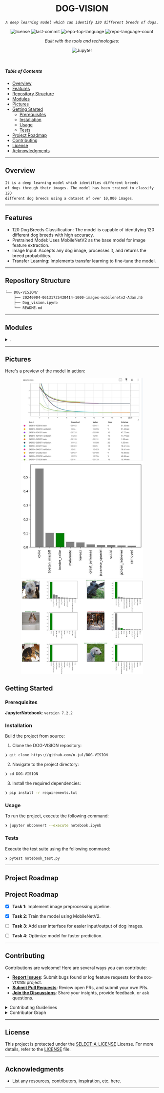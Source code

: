 <p align="center">
    <h1 align="center">DOG-VISION</h1>
</p>
<p align="center">
    <em><code>A deep learning model which can identify 120 different breeds of dogs.</code></em>
</p>
<p align="center">
	<img src="https://img.shields.io/github/license/n-jul/DOG-VISION?style=flat&logo=opensourceinitiative&logoColor=white&color=0080ff" alt="license">
	<img src="https://img.shields.io/github/last-commit/n-jul/DOG-VISION?style=flat&logo=git&logoColor=white&color=0080ff" alt="last-commit">
	<img src="https://img.shields.io/github/languages/top/n-jul/DOG-VISION?style=flat&color=0080ff" alt="repo-top-language">
	<img src="https://img.shields.io/github/languages/count/n-jul/DOG-VISION?style=flat&color=0080ff" alt="repo-language-count">
</p>
<p align="center">
		<em>Built with the tools and technologies:</em>
</p>
<p align="center">
	<img src="https://img.shields.io/badge/Jupyter-F37626.svg?style=flat&logo=Jupyter&logoColor=white" alt="Jupyter">
</p>

<br>

#####  Table of Contents

- [ Overview](#-overview)
- [ Features](#-features)
- [ Repository Structure](#-repository-structure)
- [ Modules](#-modules)
- [Pictures](#-Pictures)
- [ Getting Started](#-getting-started)
    - [ Prerequisites](#-prerequisites)
    - [ Installation](#-installation)
    - [ Usage](#-usage)
    - [ Tests](#-tests)
- [ Project Roadmap](#-project-roadmap)
- [ Contributing](#-contributing)
- [ License](#-license)
- [ Acknowledgments](#-acknowledgments)

---

##  Overview

<code>It is a deep learning model which identifies different breeds of dogs through their images. The model has been trained to classify 120 different dog breeds using a dataset of over 10,000 images.</code>

---

##  Features

- 120 Dog Breeds Classification: The model is capable of identifying 120 different dog breeds with high accuracy.
- Pretrained Model: Uses MobileNetV2 as the base model for image feature extraction.
- Image Input: Accepts any dog image, processes it, and returns the breed probabilities.
- Transfer Learning: Implements transfer learning to fine-tune the model.

---

##  Repository Structure

```sh
└── DOG-VISION/
    ├── 20240904-06131725430414-1000-images-mobilenetv2-Adam.h5
    ├── Dog_vision.ipynb
    └── README.md
```

---

##  Modules

<details closed><summary>.</summary>

| File | Summary |
| --- | --- |
| [Dog_vision.ipynb](https://github.com/n-jul/DOG-VISION/blob/main/Dog_vision.ipynb) | <code>The notebook that contains all the code to preprocess data, train, and test the model.
</code> |

</details>

---

## Pictures
Here's a preview of the model in action:

<p align="center"> <img src="./images/1725445819632.jpg" alt="Sample Dog Breed Prediction 1" width="400px"> <img src="./images/1725445819444.jpg" alt="Sample Dog Breed Prediction 2" width="400px"> <img src="./images/1725445820200.jpg" alt="Sample Dog Breed Prediction 1" width="400px"> </p>

##  Getting Started

###  Prerequisites

**JupyterNotebook**: `version 7.2.2`

###  Installation

Build the project from source:

1. Clone the DOG-VISION repository:
```sh
❯ git clone https://github.com/n-jul/DOG-VISION
```

2. Navigate to the project directory:
```sh
❯ cd DOG-VISION
```

3. Install the required dependencies:
```sh
❯ pip install -r requirements.txt
```

###  Usage

To run the project, execute the following command:

```sh
❯ jupyter nbconvert --execute notebook.ipynb
```

###  Tests

Execute the test suite using the following command:

```sh
❯ pytest notebook_test.py
```

---

##  Project Roadmap

## Project Roadmap

- [x] **Task 1**: Implement image preprocessing pipeline.
- [x] **Task 2**: Train the model using MobileNetV2.
- [ ] **Task 3**: Add user interface for easier input/output of dog images.
- [ ] **Task 4**: Optimize model for faster prediction.



---

##  Contributing

Contributions are welcome! Here are several ways you can contribute:

- **[Report Issues](https://github.com/n-jul/DOG-VISION/issues)**: Submit bugs found or log feature requests for the `DOG-VISION` project.
- **[Submit Pull Requests](https://github.com/n-jul/DOG-VISION/blob/main/CONTRIBUTING.md)**: Review open PRs, and submit your own PRs.
- **[Join the Discussions](https://github.com/n-jul/DOG-VISION/discussions)**: Share your insights, provide feedback, or ask questions.

<details closed>
<summary>Contributing Guidelines</summary>

1. **Fork the Repository**: Start by forking the project repository to your github account.
2. **Clone Locally**: Clone the forked repository to your local machine using a git client.
   ```sh
   git clone https://github.com/n-jul/DOG-VISION
   ```
3. **Create a New Branch**: Always work on a new branch, giving it a descriptive name.
   ```sh
   git checkout -b new-feature-x
   ```
4. **Make Your Changes**: Develop and test your changes locally.
5. **Commit Your Changes**: Commit with a clear message describing your updates.
   ```sh
   git commit -m 'Implemented new feature x.'
   ```
6. **Push to github**: Push the changes to your forked repository.
   ```sh
   git push origin new-feature-x
   ```
7. **Submit a Pull Request**: Create a PR against the original project repository. Clearly describe the changes and their motivations.
8. **Review**: Once your PR is reviewed and approved, it will be merged into the main branch. Congratulations on your contribution!
</details>

<details closed>
<summary>Contributor Graph</summary>
<br>
<p align="left">
   <a href="https://github.com{/n-jul/DOG-VISION/}graphs/contributors">
      <img src="https://contrib.rocks/image?repo=n-jul/DOG-VISION">
   </a>
</p>
</details>

---

##  License

This project is protected under the [SELECT-A-LICENSE](https://choosealicense.com/licenses) License. For more details, refer to the [LICENSE](https://choosealicense.com/licenses/) file.

---

##  Acknowledgments

- List any resources, contributors, inspiration, etc. here.

---
